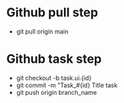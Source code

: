 # Github pull step
- git pull origin main

# Github task step
- git checkout -b task.ui.{id}
- git commit -m "Task_#{id} Title task
- git push origin branch_name
